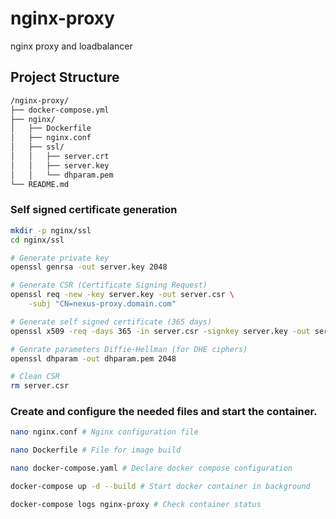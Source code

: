 # nginx-proxy
nginx proxy and loadbalancer

## Project Structure
```txt
/nginx-proxy/
├── docker-compose.yml
├── nginx/
│   ├── Dockerfile
│   ├── nginx.conf
│   ├── ssl/
│   │   ├── server.crt
│   │   ├── server.key
│   │   └── dhparam.pem
└── README.md
```


### Self signed certificate generation

```bash
mkdir -p nginx/ssl
cd nginx/ssl

# Generate private key
openssl genrsa -out server.key 2048

# Generate CSR (Certificate Signing Request)
openssl req -new -key server.key -out server.csr \
    -subj "CN=nexus-proxy.domain.com"

# Generate self signed certificate (365 days)
openssl x509 -req -days 365 -in server.csr -signkey server.key -out server.crt

# Genrate parameters Diffie-Hellman (for DHE ciphers)
openssl dhparam -out dhparam.pem 2048

# Clean CSR
rm server.csr
```


### Create and configure the needed files and start the container.

```bash
nano nginx.conf # Nginx configuration file

nano Dockerfile # File for image build

nano docker-compose.yaml # Declare docker compose configuration 

docker-compose up -d --build # Start docker container in background

docker-compose logs nginx-proxy # Check container status
```

